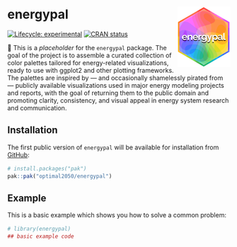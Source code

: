 
<!-- README.md is generated from README.Rmd. Please edit that file -->

# energypal <img src="man/figures/logo.png" align="right" height="136" alt="" />

<!-- badges: start -->

[![Lifecycle:
experimental](https://img.shields.io/badge/lifecycle-experimental-orange.svg)](https://lifecycle.r-lib.org/articles/stages.html#experimental)
[![CRAN
status](https://www.r-pkg.org/badges/version/energypal)](https://CRAN.R-project.org/package=energypal)
<!-- badges: end -->

<!-- Please note that this project is currently under development. -->

🚧 This is a *placeholder* for the `energypal` package. The goal of the
project is to assemble a curated collection of color palettes tailored
for energy-related visualizations, ready to use with ggplot2 and other
plotting frameworks. The palettes are inspired by — and occasionally
shamelessly pirated from — publicly available visualizations used in
major energy modeling projects and reports, with the goal of returning
them to the public domain and promoting clarity, consistency, and visual
appeal in energy system research and communication.

## Installation

The first public version of `energypal` will be available for
installation from [GitHub](https://github.com/optimal2050/energypal):

``` r
# install.packages("pak")
pak::pak("optimal2050/energypal")
```

## Example

This is a basic example which shows you how to solve a common problem:

``` r
# library(energypal)
## basic example code
```

